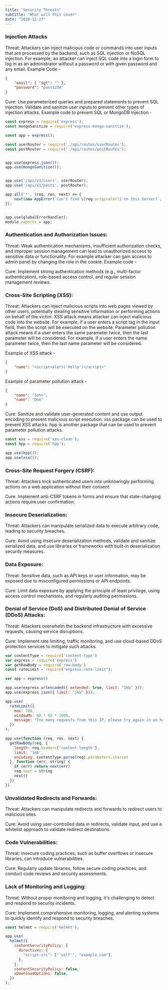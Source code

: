 ```yaml
---
title: "Security Threats"
subtitle: "What will this cover"
date: "2020-12-27"
---
```


### Injection Attacks

Threat: Attackers can inject malicious code or commands into user inputs that are processed by the backend, such as SQL injection or NoSQL injection. For example, an attacker can inject SQL code into a login form to log in as an administrator without a password or with given password and any email. Example Code - 

```json
{
    "email": { "$gt": "" },
    "password": "pass1234"
}
```



Cure: Use parameterized queries and prepared statements to prevent SQL injection. Validate and sanitize user inputs to prevent other types of injection attacks. Example code to prevent SQL or MongoDB injection - 

```javascript
const express = require('express');
const mongoSanitize = require('express-mongo-sanitize');

const app = express();

const userRouter = require('./api/routes/userRoutes');
const postRouter = require('./api/routes/postRoutes');


app.use(express.json());
app.use(mongoSanitize()); 


app.use('/api/v1/users', userRouter);
app.use('/api/v1/posts', postRouter);

app.all('*', (req, res, next) => {
    next(new AppError(`Can't find ${req.originalUrl} on this Server!`, 404));
});


app.use(globalErrorHandler);
module.exports = app;
```

### Authentication and Authorization Issues:

Threat: Weak authentication mechanisms, insufficient authorization checks, and improper session management can lead to unauthorized access to sensitive data or functionality. For example attacker can gain access to admin panel by changing the role in the cookie. Example code - 


Cure: Implement strong authentication methods (e.g., multi-factor authentication), role-based access control, and regular session management reviews.


### Cross-Site Scripting (XSS):

Threat: Attackers can inject malicious scripts into web pages viewed by other users, potentially stealing sensitive information or performing actions on behalf of the victim. XSS attack means attacker can inject malicious code into the website. For example, if a user enters a script tag in the input field, then the script will be executed on the website. Parameter pollution attack means if a user enters the same parameter twice, then the last parameter will be considered. For example, if a user enters the name parameter twice, then the last name parameter will be considered.

Example of XSS attack - 

```json
{
    "name": "<script>alert('Hello')</script>"
}
```


Example of parameter pollution attack - 

```json
{
    "name": "John",
    "name": "Doe"
}
```


Cure: Sanitize and validate user-generated content and use output encoding to prevent malicious script execution. xss package can be used to prevent XSS attacks. hpp is another package that can be used to prevent parameter pollution attacks. 


```javascript
const xss = require('xss-clean');
const hpp = require('hpp');

app.use(hpp());
app.use(xss());
```

### Cross-Site Request Forgery (CSRF):

Threat: Attackers trick authenticated users into unknowingly performing actions on a web application without their consent.

Cure: Implement anti-CSRF tokens in forms and ensure that state-changing actions require user confirmation.


### Insecure Deserialization:

Threat: Attackers can manipulate serialized data to execute arbitrary code, leading to security breaches.

Cure: Avoid using insecure deserialization methods, validate and sanitize serialized data, and use libraries or frameworks with built-in deserialization security measures.


### Data Exposure:

Threat: Sensitive data, such as API keys or user information, may be exposed due to misconfigured permissions or API endpoints.

Cure: Limit data exposure by applying the principle of least privilege, using access control mechanisms, and regularly auditing permissions.



### Denial of Service (DoS) and Distributed Denial of Service (DDoS) Attacks:

Threat: Attackers overwhelm the backend infrastructure with excessive requests, causing service disruptions.

Cure: Implement rate limiting, traffic monitoring, and use cloud-based DDoS protection services to mitigate such attacks.


```javascript
var contentType = require('content-type')
var express = require('express')
var getRawBody = require('raw-body')
const rateLimit = require("express-rate-limit");

var app = express()

app.use(express.urlencoded({ extended: true, limit: "1kb" }));
app.use(express.json({ limit: "1kb" }));

app.use(
  rateLimit({
    max: 100,
    windowMs: 60 * 60 * 1000,
    message: "Too many requests from this IP, please try again in an hour!",
  })
);

app.use(function (req, res, next) {
  getRawBody(req, {
    length: req.headers['content-length'],
    limit: '1mb',
    encoding: contentType.parse(req).parameters.charset
  }, function (err, string) {
    if (err) return next(err)
    req.text = string
    next()
  })
})
```


### Unvalidated Redirects and Forwards:

Threat: Attackers can manipulate redirects and forwards to redirect users to malicious sites.

Cure: Avoid using user-controlled data in redirects, validate input, and use a whitelist approach to validate redirect destinations.


### Code Vulnerabilities:

Threat: Insecure coding practices, such as buffer overflows or insecure libraries, can introduce vulnerabilities.

Cure: Regularly update libraries, follow secure coding practices, and conduct code reviews and security assessments.

### Lack of Monitoring and Logging:

Threat: Without proper monitoring and logging, it's challenging to detect and respond to security incidents.

Cure: Implement comprehensive monitoring, logging, and alerting systems to quickly identify and respond to security breaches.

```javascript
const helmet = require('helmet');

app.use(
  helmet({
    contentSecurityPolicy: {
      directives: {
        "script-src": ["'self'", "example.com"],
      },
    },
    contentSecurityPolicy: false,
    xDownloadOptions: false,
  })
);
```


